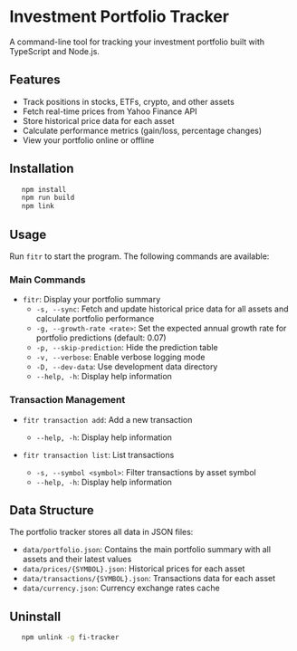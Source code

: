 # Investment Portfolio Tracker

A command-line tool for tracking your investment portfolio built with TypeScript and Node.js.

## Features

- Track positions in stocks, ETFs, crypto, and other assets
- Fetch real-time prices from Yahoo Finance API
- Store historical price data for each asset
- Calculate performance metrics (gain/loss, percentage changes)
- View your portfolio online or offline

## Installation

```bash
   npm install
   npm run build
   npm link
```

## Usage

Run `fitr` to start the program. The following commands are available:

### Main Commands

- `fitr`: Display your portfolio summary
  - `-s, --sync`: Fetch and update historical price data for all assets and calculate portfolio performance
  - `-g, --growth-rate <rate>`: Set the expected annual growth rate for portfolio predictions (default: 0.07)
  - `-p, --skip-prediction`: Hide the prediction table
  - `-v, --verbose`: Enable verbose logging mode
  - `-D, --dev-data`: Use development data directory
  - `--help, -h`: Display help information

### Transaction Management

- `fitr transaction add`: Add a new transaction
  - `--help, -h`: Display help information

- `fitr transaction list`: List transactions
  - `-s, --symbol <symbol>`: Filter transactions by asset symbol
  - `--help, -h`: Display help information

## Data Structure

The portfolio tracker stores all data in JSON files:

- `data/portfolio.json`: Contains the main portfolio summary with all assets and their latest values
- `data/prices/{SYMBOL}.json`: Historical prices for each asset
- `data/transactions/{SYMBOL}.json`: Transactions data for each asset
- `data/currency.json`: Currency exchange rates cache

## Uninstall

```bash
   npm unlink -g fi-tracker
```

